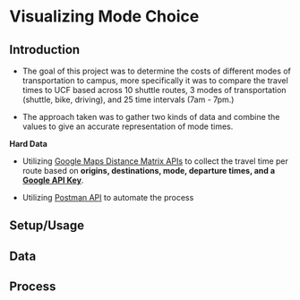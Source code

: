 # Visualizing Mode Choice

## Introduction
* The goal of this project was to determine the costs of different modes of transportation to campus, more specifically it was to compare the travel times to UCF based across 10 shuttle routes, 3 modes of transportation (shuttle, bike, driving), and 25 time intervals (7am - 7pm.)

* The approach taken was to gather two kinds of data and combine the values to give an accurate representation of mode times.

**Hard Data**
* Utilizing [Google Maps Distance Matrix APIs](https://developers.google.com/maps/documentation/distance-matrix/start) to collect the travel time per route based on **origins, destinations, mode, departure times, and a [Google API Key](https://developers.google.com/maps/documentation/distance-matrix/get-api-key)**.

* Utilizing [Postman API](https://www.getpostman.com/) to automate the process 

## Setup/Usage

## Data

## Process
